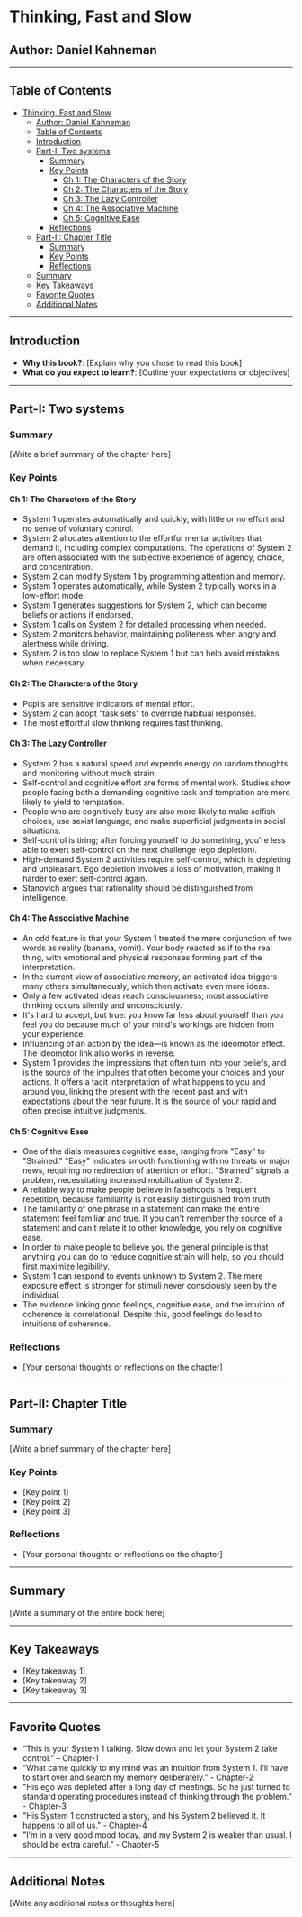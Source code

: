 # Thinking, Fast and Slow

## Author: Daniel Kahneman

---

## Table of Contents

- [Thinking, Fast and Slow](#thinking-fast-and-slow)
  - [Author: Daniel Kahneman](#author-daniel-kahneman)
  - [Table of Contents](#table-of-contents)
  - [Introduction](#introduction)
  - [Part-I: Two systems](#part-i-two-systems)
    - [Summary](#summary)
    - [Key Points](#key-points)
      - [Ch 1: The Characters of the Story](#ch-1-the-characters-of-the-story)
      - [Ch 2: The Characters of the Story](#ch-2-the-characters-of-the-story)
      - [Ch 3: The Lazy Controller](#ch-3-the-lazy-controller)
      - [Ch 4: The Associative Machine](#ch-4-the-associative-machine)
      - [Ch 5: Cognitive Ease](#ch-5-cognitive-ease)
    - [Reflections](#reflections)
  - [Part-II: Chapter Title](#part-ii-chapter-title)
    - [Summary](#summary-1)
    - [Key Points](#key-points-1)
    - [Reflections](#reflections-1)
  - [Summary](#summary-2)
  - [Key Takeaways](#key-takeaways)
  - [Favorite Quotes](#favorite-quotes)
  - [Additional Notes](#additional-notes)

---

## Introduction

- **Why this book?**: [Explain why you chose to read this book]
- **What do you expect to learn?**: [Outline your expectations or objectives]

---

## Part-I: Two systems

### Summary

[Write a brief summary of the chapter here]

### Key Points
#### Ch 1: The Characters of the Story
- System 1 operates automatically and quickly, with little or no effort and no sense of voluntary control.
- System 2 allocates attention to the effortful mental activities that demand it, including complex computations. The operations of System 2 are often associated with the subjective experience of agency, choice, and concentration.
- System 2 can modify System 1 by programming attention and memory.
- System 1 operates automatically, while System 2 typically works in a low-effort mode.
- System 1 generates suggestions for System 2, which can become beliefs or actions if endorsed.
- System 1 calls on System 2 for detailed processing when needed.
- System 2 monitors behavior, maintaining politeness when angry and alertness while driving.
- System 2 is too slow to replace System 1 but can help avoid mistakes when necessary.

#### Ch 2: The Characters of the Story
- Pupils are sensitive indicators of mental effort.
- System 2 can adopt "task sets" to override habitual responses.
- The most effortful slow thinking requires fast thinking.

#### Ch 3: The Lazy Controller
- System 2 has a natural speed and expends energy on random thoughts and monitoring without much strain.
- Self-control and cognitive effort are forms of mental work. Studies show people facing both a demanding cognitive task and temptation are more likely to yield to temptation.
- People who are cognitively busy are also more likely to make selfish choices, use sexist language, and make superficial judgments in social situations. 
- Self-control is tiring; after forcing yourself to do something, you're less able to exert self-control on the next challenge (ego depletion).
- High-demand System 2 activities require self-control, which is depleting and unpleasant. Ego depletion involves a loss of motivation, making it harder to exert self-control again.
- Stanovich argues that rationality should be distinguished from intelligence.

#### Ch 4: The Associative Machine
- An odd feature is that your System 1 treated the mere conjunction of two words as reality (banana, vomit). Your body reacted as if to the real thing, with emotional and physical responses forming part of the interpretation.
- In the current view of associative memory, an activated idea triggers many others simultaneously, which then activate even more ideas.
- Only a few activated ideas reach consciousness; most associative thinking occurs silently and unconsciously.
- It's hard to accept, but true: you know far less about yourself than you feel you do because much of your mind's workings are hidden from your experience.
- Influencing of an action by the idea—is known as the ideomotor effect. The ideomotor link also works in reverse.
- System 1 provides the impressions that often turn into your beliefs, and is the source of the impulses that often become your choices and your actions. It offers a tacit interpretation of what happens to you and around you, linking the present with the recent past and with expectations about the near future. It is the source of your rapid and often precise intuitive judgments.

#### Ch 5: Cognitive Ease
- One of the dials measures cognitive ease, ranging from "Easy" to "Strained." "Easy" indicates smooth functioning with no threats or major news, requiring no redirection of attention or effort. "Strained" signals a problem, necessitating increased mobilization of System 2.
- A reliable way to make people believe in falsehoods is frequent repetition, because familiarity is not easily distinguished from truth.
- The familiarity of one phrase in a statement can make the entire statement feel familiar and true. If you can't remember the source of a statement and can't relate it to other knowledge, you rely on cognitive ease.
- In order to make people to believe you the general principle is that anything you can do to reduce cognitive strain will help, so you should first maximize legibility.
- System 1 can respond to events unknown to System 2. The mere exposure effect is stronger for stimuli never consciously seen by the individual.
- The evidence linking good feelings, cognitive ease, and the intuition of coherence is correlational. Despite this, good feelings do lead to intuitions of coherence.
### Reflections

- [Your personal thoughts or reflections on the chapter]

---

## Part-II: Chapter Title

### Summary

[Write a brief summary of the chapter here]

### Key Points

- [Key point 1]
- [Key point 2]
- [Key point 3]

### Reflections

- [Your personal thoughts or reflections on the chapter]

---

## Summary

[Write a summary of the entire book here]

---

## Key Takeaways

- [Key takeaway 1]
- [Key takeaway 2]
- [Key takeaway 3]

---

## Favorite Quotes

- “This is your System 1 talking. Slow down and let your System 2 take control.” – Chapter-1
- “What came quickly to my mind was an intuition from System 1. I’ll have to start over and search my memory deliberately.” - Chapter-2
- "His ego was depleted after a long day of meetings. So he just turned to standard operating procedures instead of thinking through the problem." - Chapter-3
- "His System 1 constructed a story, and his System 2 believed it. It happens to all of us." - Chapter-4
- "I’m in a very good mood today, and my System 2 is weaker than usual. I should be extra careful." - Chapter-5

---

## Additional Notes

[Write any additional notes or thoughts here]
